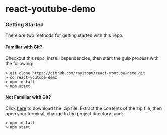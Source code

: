 # react-youtube-demo

### Getting Started

There are two methods for getting started with this repo.

#### Familiar with Git?
Checkout this repo, install dependencies, then start the gulp process with the following:

```
> git clone https://github.com/rayitopy/react-youtube-demo.git
> cd react-youtube-demo
> npm install
> npm start
```

#### Not Familiar with Git?
Click [here](https://github.com/rayitopy/react-youtube-demo/archive/master.zip) to download the .zip file. Extract the contents of the zip file, then open your terminal, change to the project directory, and:

```
> npm install
> npm start
```
